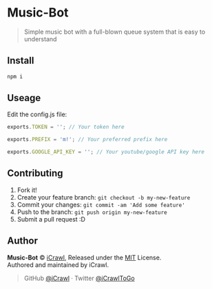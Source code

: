 # Music-Bot
> Simple music bot with a full-blown queue system that is easy to understand

## Install

```bash
npm i
```
##
## Useage

Edit the config.js file:

```js
exports.TOKEN = ''; // Your token here

exports.PREFIX = 'm!'; // Your preferred prefix here

exports.GOOGLE_API_KEY = ''; // Your youtube/google API key here
```

## Contributing

1. Fork it!
2. Create your feature branch: `git checkout -b my-new-feature`
3. Commit your changes: `git commit -am 'Add some feature'`
4. Push to the branch: `git push origin my-new-feature`
5. Submit a pull request :D

## Author

**Music-Bot** © [iCrawl](https://github.com/iCrawl), Released under the [MIT](https://github.com/iCrawl/Music-Bot/blob/master/LICENSE) License.<br>
Authored and maintained by iCrawl.

> GitHub [@iCrawl](https://github.com/iCrawl) · Twitter [@iCrawlToGo](https://twitter.com/iCrawlToGo)
